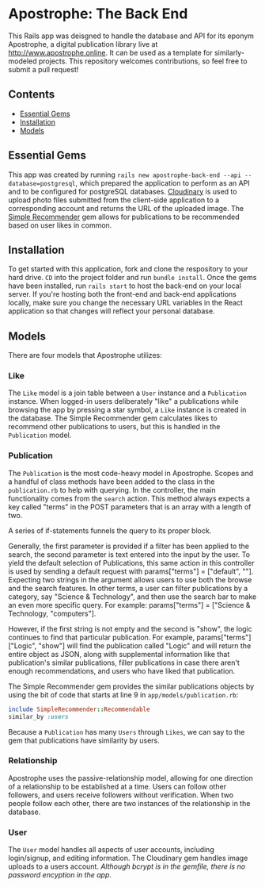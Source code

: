 # Apostrophe: The Back End

This Rails app was deisgned to handle the database and API for its eponym Apostrophe, a digital publication library live at http://www.apostrophe.online. It can be used as a template for similarly-modeled projects. This repository welcomes contributions, so feel free to submit a pull request! 

## Contents

- [Essential Gems](#essentual-gmes)
- [Installation](#installation)
- [Models](#models)

## Essential Gems

This app was created by running ```rails new apostrophe-back-end --api --database=postgresql```, which prepared the application to perform as an API and to be configured for postgreSQL databases. [Cloudinary](https://github.com/cloudinary/cloudinary_gem) is used to upload photo files submitted from the client-side application to a corresponding account and returns the URL of the uploaded image. The [Simple Recommender](https://github.com/geoffreylitt/simple_recommender) gem allows for publications to be recommended based on user likes in common. 

## Installation 

To get started with this application, fork and clone the respository to your hard drive. ```CD``` into the project folder and run ```bundle install```. Once the gems have been installed, run ```rails start``` to host the back-end on your local server. If you're hosting both the front-end and back-end applications locally, make sure you change the necessary URL variables in the React application so that changes will reflect your personal database. 

## Models

There are four models that Apostrophe utilizes: 

### Like

The ```Like``` model is a join table between a ```User``` instance and a ```Publication``` instance. When logged-in users deliberately "like" a publications while browsing the app by pressing a star symbol, a ```Like``` instance is created in the database. The Simple Recommender gem calculates likes to recommend other publications to users, but this is handled in the ```Publication``` model. 

### Publication

The ```Publication``` is the most code-heavy model in Apostrophe. Scopes and a handful of class methods have been added to the class in the `publication.rb` to help with querying. In the controller, the main functionality comes from the `search` action. This method always expects a key called "terms" in the POST parameters that is an array with a length of two. 

A series of if-statements funnels the query to its proper block. 

Generally, the first parameter is provided if a filter has been applied to the search, the second parameter is text entered into the input by the user. To yield the default selection of Publications, this same action in this controller is used by sending a default request with params["terms"] = ["default", ""]. Expecting two strings in the argument allows users to use both the browse and the search features. In other terms, a user can filter publications by a category, say "Science & Technology", and then use the search bar to make an even more specific query. For example: params["terms"] = ["Science & Technology, "computers"]. 

However, if the first string is not empty and the second is "show", the logic continues to find that particular publication. For example, params["terms"]["Logic", "show"] will find the publication called "Logic" and will return the entire object as JSON, along with supplemental information like that publication's similar publications, filler publications in case there aren't enough recommendations, and users who have liked that publication. 

The Simple Recommender gem provides the similar publications objects by using the bit of code that starts at line 9 in `app/models/publication.rb`:

```ruby 
include SimpleRecommender::Recommendable
similar_by :users
```

Because a ```Publication``` has many ```Users``` through ```Likes```, we can say to the gem that publications have similarity by users. 

### Relationship

Apostrophe uses the passive-relationship model, allowing for one direction of a relationship to be established at a time. Users can follow other followers, and users receive followers without verification. When two people follow each other, there are two instances of the relationship in the database. 

### User

The ```User``` model handles all aspects of user accounts, including login/signup, and editing information. The Cloudinary gem handles image uploads to a users account. *Although bcrypt is in the gemfile, there is no password encyption in the app*.
